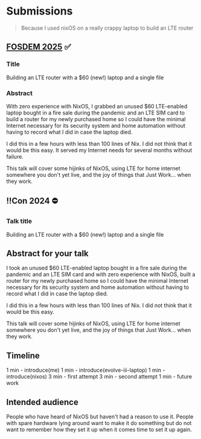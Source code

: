 # Submissions

> Because I used nixOS on a really crappy laptop to build an LTE router

## [FOSDEM 2025](https://fosdem.org/2025/schedule/event/fosdem-2025-6437-building-an-lte-router-with-a-60-new-laptop-and-a-single-file/) :white_check_mark:

### Title

Building an LTE router with a $60 (new!) laptop and a single file

### Abstract

With zero experience with NixOS, I grabbed an unused $60 LTE-enabled laptop bought in a fire sale during the pandemic and an LTE SIM card to build a router for my newly purchased home so I could have the minimal Internet necessary for its security system and home automation without having to record what I did in case the laptop died.

I did this in a few hours with less than 100 lines of Nix. I did not think that it would be this easy. It served my Internet needs for several months without failure.

This talk will cover some hijinks of NixOS, using LTE for home internet somewhere you don't yet live, and the joy of things that Just Work... when they work.

## !!Con 2024 :no_entry:

### Talk title

Building an LTE router with a $60 (new!) laptop and a single file

## Abstract for your talk

I took an unused $60 LTE-enabled laptop bought in a fire sale during the pandemic
and an LTE SIM card
and with zero experience with NixOS, built a router for my newly purchased home
so I could have the minimal Internet necessary for its security system and home automation
without having to record what I did in case the laptop died.

I did this in a few hours with less than 100 lines of Nix.
I did not think that it would be this easy.

This talk will cover some hijinks of NixOS,
using LTE for home internet somewhere you don't yet live,
and the joy of things that Just Work... when they work.

## Timeline

1 min - introduce(me)
1 min - introduce(evolve-iii-laptop)
1 min - introduce(nixos)
3 min - first attempt
3 min - second attempt
1 min - future work

## Intended audience

People who have heard of NixOS but haven't had a reason to use it.
People with spare hardware lying around want to make it do something
but do not want to remember how they set it up when it comes time to set it up again.

